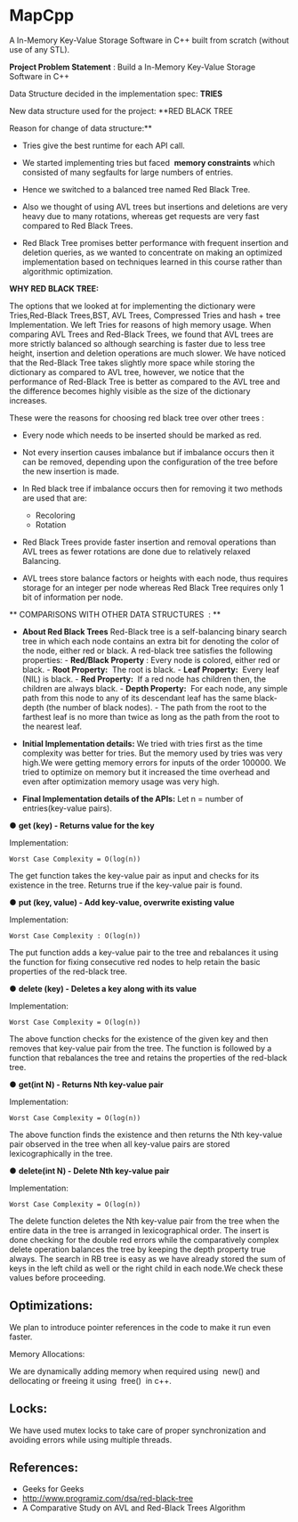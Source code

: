 # MapCpp
A In-Memory Key-Value Storage Software in C++ built from scratch (without use of any STL).

**Project Problem Statement** : Build a In-Memory Key-Value Storage Software in
C++


Data Structure decided in the implementation spec: **TRIES**


New data structure used for the project: **RED BLACK TREE


Reason for change of data structure:**


- Tries give the best runtime for each API call.


- We started implementing tries but faced ​ **memory constraints** ​which
consisted of many segfaults for large numbers of entries.


- Hence we switched to a balanced tree named Red Black Tree.


- Also we thought of using AVL trees but insertions and deletions are very
heavy due to many rotations, whereas get requests are very fast compared to
Red Black Trees.


- Red Black Tree promises better performance with frequent insertion and
deletion queries, as we wanted to concentrate on making an optimized
implementation based on techniques learned in this course rather than
algorithmic optimization.

**WHY RED BLACK TREE:**

The options that we looked at for implementing the dictionary were
Tries,Red-Black Trees,BST, AVL Trees, Compressed Tries and hash + tree
Implementation. We left Tries for reasons of high memory usage. When comparing
AVL Trees and Red-Black Trees, we found that AVL trees are more strictly
balanced so although searching is faster due to less tree height, insertion and
deletion operations are much slower. We have noticed that the Red-Black Tree
takes slightly more space while storing the dictionary as compared to AVL tree,
however, we notice that the performance of Red-Black Tree is better as compared
to the AVL tree and the difference becomes highly visible as the size of the
dictionary increases.


These were the reasons for choosing red black tree over other trees :

- Every node which needs to be inserted should be marked as red.

- Not every insertion causes imbalance but if imbalance occurs then it can
be removed, depending upon the configuration of the tree before the new
insertion is made.

- In Red black tree if imbalance occurs then for removing it two methods
are used that are:
    - Recoloring
    - Rotation

- Red Black Trees provide faster insertion and removal operations than
AVL trees as fewer rotations are done due to relatively relaxed Balancing.

- AVL trees store balance factors or heights with each node, thus requires
storage for an integer per node whereas Red Black Tree requires only 1 bit
of information per node.

** COMPARISONS WITH OTHER DATA STRUCTURES ​ : **


- **About Red Black Trees**
    Red-Black tree is a self-balancing binary search tree in which each node
    contains an extra bit for denoting the color of the node, either red or black.
    A red-black tree satisfies the following properties:
       - **Red/Black Property** ​: Every node is colored, either red or black.
       - **Root Property:** ​ The root is black.
       - **Leaf Property:** ​ Every leaf (NIL) is black.
       - **Red Property:** ​ If a red node has children then, the children are always
          black.
       - **Depth Property:** ​ For each node, any simple path from this node to
          any of its descendant leaf has the same black-depth (the number of
          black nodes).
       - The path from the root to the farthest leaf is no more than twice as
          long as the path from the root to the nearest leaf.
- **Initial Implementation details:**
    We tried with tries first as the time complexity was better for tries. But the
    memory used by tries was very high.We were getting memory errors for
    inputs of the order 100000. We tried to optimize on memory but it increased
    the time overhead and even after optimization memory usage was very high.


- **Final Implementation details of the APIs:**
Let n = number of entries(key-value pairs).

● **get (key) - Returns value for the key**

Implementation:
```
Worst Case Complexity = O(log(n))
```
The get function takes the key-value pair as input and checks for its
existence in the tree. Returns true if the key-value pair is found.

● **put (key, value) - Add key-value, overwrite existing value**

Implementation:
```
Worst Case Complexity : O(log(n))
```
The put function adds a key-value pair to the tree and rebalances it
using the function for fixing consecutive red nodes to help retain the
basic properties of the red-black tree.

● **delete (key) - Deletes a key along with its value**

Implementation:
```
Worst Case Complexity = O(log(n))
```
The above function checks for the existence of the given key and then
removes that key-value pair from the tree. The function is followed by
a function that rebalances the tree and retains the properties of the
red-black tree.

● **get(int N) - Returns Nth key-value pair**

Implementation:
```
Worst Case Complexity = O(log(n))
```

The above function finds the existence and then returns the Nth
key-value pair observed in the tree when all key-value pairs are stored
lexicographically in the tree.

● **delete(int N) - Delete Nth key-value pair**

Implementation:
```
Worst Case Complexity = O(log(n))
```
The delete function deletes the Nth key-value pair from the tree when
the entire data in the tree is arranged in lexicographical order.
The insert is done checking for the double red errors while the
comparatively complex delete operation balances the tree by keeping the
depth property true always. The search in RB tree is easy as we have already
stored the sum of keys in the left child as well or the right child in each
node.We check these values before proceeding.
## Optimizations:

We plan to introduce pointer references in the code to make it run even faster.

Memory Allocations:

We are dynamically adding memory when required using ​ new() and dellocating or freeing it using ​ free() ​ in c++.

## Locks:

We have used mutex locks to take care of proper synchronization and avoiding errors while using multiple threads.

## References:

- Geeks for Geeks
- http://www.programiz.com/dsa/red-black-tree
- A Comparative Study on AVL and Red-Black Trees Algorithm
